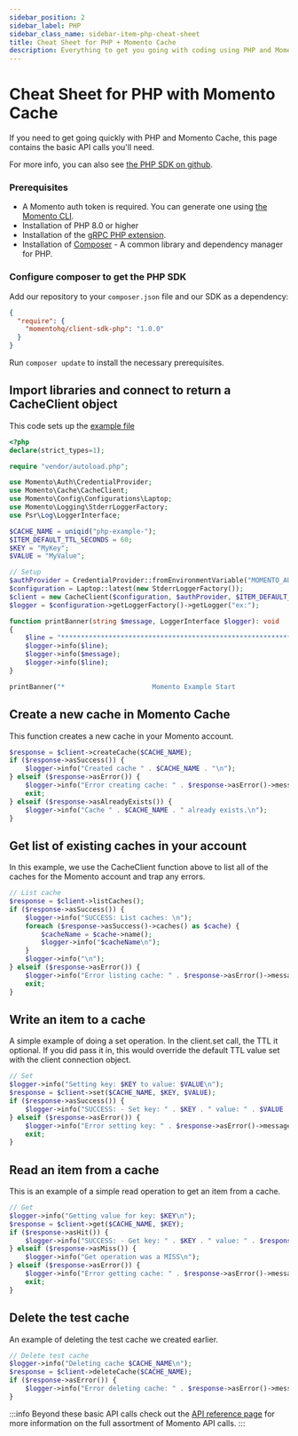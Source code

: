 ```yaml
---
sidebar_position: 2
sidebar_label: PHP
sidebar_class_name: sidebar-item-php-cheat-sheet
title: Cheat Sheet for PHP + Momento Cache
description: Everything to get you going with coding using PHP and Momento Cache
---
```


# Cheat Sheet for PHP with Momento Cache
If you need to get going quickly with PHP and Momento Cache, this page contains the basic API calls you'll need.

For more info, you can also see [the PHP SDK on github](https://github.com/momentohq/client-sdk-php).

### Prerequisites
* A Momento auth token is required. You can generate one using [the Momento CLI](https://github.com/momentohq/momento-cli).
* Installation of PHP 8.0 or higher
* Installation of the [gRPC PHP extension](https://github.com/grpc/grpc/blob/v1.46.3/src/php/README.md).
* Installation of [Composer](https://getcomposer.org/doc/00-intro.md)  - A common library and dependency manager for PHP.

### Configure composer to get the PHP SDK

Add our repository to your `composer.json` file and our SDK as a dependency:

```json
{
  "require": {
    "momentohq/client-sdk-php": "1.0.0"
  }
}
```

Run `composer update` to install the necessary prerequisites.

## Import libraries and connect to return a CacheClient object
This code sets up the [example file](https://github.com/momentohq/client-sdk-php/blob/main/examples/example.php)  

```php
<?php
declare(strict_types=1);

require "vendor/autoload.php";

use Momento\Auth\CredentialProvider;
use Momento\Cache\CacheClient;
use Momento\Config\Configurations\Laptop;
use Momento\Logging\StderrLoggerFactory;
use Psr\Log\LoggerInterface;

$CACHE_NAME = uniqid("php-example-");
$ITEM_DEFAULT_TTL_SECONDS = 60;
$KEY = "MyKey";
$VALUE = "MyValue";

// Setup
$authProvider = CredentialProvider::fromEnvironmentVariable("MOMENTO_AUTH_TOKEN");
$configuration = Laptop::latest(new StderrLoggerFactory());
$client = new CacheClient($configuration, $authProvider, $ITEM_DEFAULT_TTL_SECONDS);
$logger = $configuration->getLoggerFactory()->getLogger("ex:");

function printBanner(string $message, LoggerInterface $logger): void
{
    $line = "******************************************************************";
    $logger->info($line);
    $logger->info($message);
    $logger->info($line);
}

printBanner("*                      Momento Example Start                     *", $logger);
```

## Create a new cache in Momento Cache
This function creates a new cache in your Momento account.

```php
$response = $client->createCache($CACHE_NAME);
if ($response->asSuccess()) {
    $logger->info("Created cache " . $CACHE_NAME . "\n");
} elseif ($response->asError()) {
    $logger->info("Error creating cache: " . $response->asError()->message() . "\n");
    exit;
} elseif ($response->asAlreadyExists()) {
    $logger->info("Cache " . $CACHE_NAME . " already exists.\n");
}
```

## Get list of existing caches in your account
In this example, we use the CacheClient function above to list all of the caches for the Momento account and trap any errors.

```php
// List cache
$response = $client->listCaches();
if ($response->asSuccess()) {
    $logger->info("SUCCESS: List caches: \n");
    foreach ($response->asSuccess()->caches() as $cache) {
        $cacheName = $cache->name();
        $logger->info("$cacheName\n");
    }
    $logger->info("\n");
} elseif ($response->asError()) {
    $logger->info("Error listing cache: " . $response->asError()->message() . "\n");
    exit;
}
```

## Write an item to a cache
A simple example of doing a set operation. In the client.set call, the TTL it optional. If you did pass it in, this would override the default TTL value set with the client connection object.

```php
// Set
$logger->info("Setting key: $KEY to value: $VALUE\n");
$response = $client->set($CACHE_NAME, $KEY, $VALUE);
if ($response->asSuccess()) {
    $logger->info("SUCCESS: - Set key: " . $KEY . " value: " . $VALUE . " cache: " . $CACHE_NAME . "\n");
} elseif ($response->asError()) {
    $logger->info("Error setting key: " . $response->asError()->message() . "\n");
    exit;
}
```

## Read an item from a cache
This is an example of a simple read operation to get an item from a cache.
```php
// Get
$logger->info("Getting value for key: $KEY\n");
$response = $client->get($CACHE_NAME, $KEY);
if ($response->asHit()) {
    $logger->info("SUCCESS: - Get key: " . $KEY . " value: " . $response->asHit()->valueString() . " cache: " . $CACHE_NAME . "\n");
} elseif ($response->asMiss()) {
    $logger->info("Get operation was a MISS\n");
} elseif ($response->asError()) {
    $logger->info("Error getting cache: " . $response->asError()->message() . "\n");
    exit;
}
```

## Delete the test cache
An example of deleting the test cache we created earlier.

```php
// Delete test cache
$logger->info("Deleting cache $CACHE_NAME\n");
$response = $client->deleteCache($CACHE_NAME);
if ($response->asError()) {
    $logger->info("Error deleting cache: " . $response->asError()->message() . "\n");
}
```

:::info
Beyond these basic API calls check out the [API reference page](../../api-reference/index.mdx) for more information on the full assortment of Momento API calls.
:::